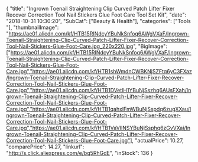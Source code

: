 {
	"title": "Ingrown Toenail Straightening Clip Curved Patch Lifter Fixer Recover Correction Tool Nail Stickers Glue Foot Care Tool Set Kit",
	"date": "2018-10-31 10:30:20",
	"SubCat": ["Beauty & Health"],
	"categories": ["Tools "],
	"thumbnailImage": "https://ae01.alicdn.com/kf/HTB15RINdcyYBuNkSnfoq6AWgVXaF/Ingrown-Toenail-Straightening-Clip-Curved-Patch-Lifter-Fixer-Recover-Correction-Tool-Nail-Stickers-Glue-Foot-Care.jpg_220x220.jpg",
	"BigImage": ["https://ae01.alicdn.com/kf/HTB15RINdcyYBuNkSnfoq6AWgVXaF/Ingrown-Toenail-Straightening-Clip-Curved-Patch-Lifter-Fixer-Recover-Correction-Tool-Nail-Stickers-Glue-Foot-Care.jpg","https://ae01.alicdn.com/kf/HTB1shWmdnCWBKNjSZFtq6yC3FXaz/Ingrown-Toenail-Straightening-Clip-Curved-Patch-Lifter-Fixer-Recover-Correction-Tool-Nail-Stickers-Glue-Foot-Care.jpg","https://ae01.alicdn.com/kf/HTB1DVetlH1YBuNjSszhq6AUsFXah/Ingrown-Toenail-Straightening-Clip-Curved-Patch-Lifter-Fixer-Recover-Correction-Tool-Nail-Stickers-Glue-Foot-Care.jpg","https://ae01.alicdn.com/kf/HTB1qahxlFmWBuNjSspdq6zugXXau/Ingrown-Toenail-Straightening-Clip-Curved-Patch-Lifter-Fixer-Recover-Correction-Tool-Nail-Stickers-Glue-Foot-Care.jpg","https://ae01.alicdn.com/kf/HTB1VaVIlNSYBuNjSsphq6zGvVXai/Ingrown-Toenail-Straightening-Clip-Curved-Patch-Lifter-Fixer-Recover-Correction-Tool-Nail-Stickers-Glue-Foot-Care.jpg"],
	"actualPrice": 10.27,
	"comparePrice": 14.27,
	"linkurl": "http://s.click.aliexpress.com/e/bq5RhGdE",
	"inStock": 136
}
